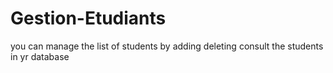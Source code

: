 # Gestion-Etudiants
you can manage the list of students by adding deleting consult the students in yr database
